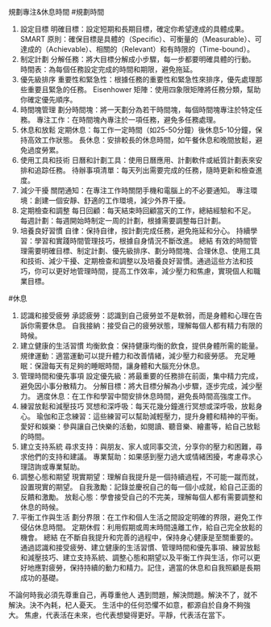 規劃專注&休息時間
#規劃時間
1. 設定目標
明確目標：設定短期和長期目標，確定你希望達成的具體成果。
SMART 原則：確保目標是具體的（Specific）、可衡量的（Measurable）、可達成的（Achievable）、相關的（Relevant）和有時限的（Time-bound）。
2. 制定計劃
分解任務：將大目標分解成小步驟，每一步都要明確具體的行動。
時間表：為每個任務設定完成的時間和期限，避免拖延。
3. 優先級排序
重要性和緊急性：根據任務的重要性和緊急性來排序，優先處理那些重要且緊急的任務。
Eisenhower 矩陣：使用四象限矩陣將任務分類，幫助你確定優先順序。
4. 時間塊管理
劃分時間塊：將一天劃分為若干時間塊，每個時間塊專注於特定任務。
專注工作：在時間塊內專注於一項任務，避免多任務處理。
5. 休息和放鬆
定期休息：每工作一定時間（如25-50分鐘）後休息5-10分鐘，保持高效工作狀態。
長休息：安排較長的休息時間，如午餐休息和晚間放鬆，避免過度勞累。
6. 使用工具和技術
日曆和計劃工具：使用日曆應用、計劃軟件或紙質計劃表來安排和追踪任務。
待辦事項清單：每天列出需要完成的任務，隨時更新和檢查進度。
7. 減少干擾
關閉通知：在專注工作時關閉手機和電腦上的不必要通知。
專注環境：創建一個安靜、舒適的工作環境，減少外界干擾。
8. 定期檢查和調整
每日回顧：每天結束時回顧當天的工作，總結經驗和不足。
每週計劃：每週開始時制定一周的計劃，根據需要調整每日計劃。
9. 培養良好習慣
自律：保持自律，按計劃完成任務，避免拖延和分心。
持續學習：學習和實踐時間管理技巧，根據自身情況不斷改進。
總結
有效的時間管理需要明確目標、制定計劃、優先級排序、劃分時間塊、合理休息、使用工具和技術、減少干擾、定期檢查和調整以及培養良好習慣。通過這些方法和技巧，你可以更好地管理時間，提高工作效率，減少壓力和焦慮，實現個人和職業目標。

#休息
1. 認識和接受疲勞
承認疲勞：認識到自己疲勞並不是軟弱，而是身體和心理在告訴你需要休息。
自我接納：接受自己的疲勞狀態，理解每個人都有精力有限的時候。
2. 建立健康的生活習慣
均衡飲食：保持健康均衡的飲食，提供身體所需的能量。
規律運動：適當運動可以提升體力和改善情緒，減少壓力和疲勞感。
充足睡眠：保證每天有足夠的睡眠時間，讓身體和大腦充分休息。
3. 管理時間和優先事項
設定優先級：將最重要的任務排在前面，集中精力完成，避免因小事分散精力。
分解目標：將大目標分解為小步驟，逐步完成，減少壓力。
適度休息：在工作和學習中間安排休息時間，避免長時間高強度工作。
4. 練習放鬆和減壓技巧
冥想和深呼吸：每天花幾分鐘進行冥想或深呼吸，放鬆身心。
瑜伽和正念練習：這些練習可以幫助減輕壓力，提升身體和精神的平衡。
愛好和娛樂：參與讓自己快樂的活動，如閱讀、聽音樂、繪畫等，給自己放鬆的時間。
5. 建立支持系統
尋求支持：與朋友、家人或同事交流，分享你的壓力和困難，尋求他們的支持和建議。
專業幫助：如果感到壓力過大或情緒困擾，考慮尋求心理諮詢或專業幫助。
6. 調整心態和期望
現實期望：理解自我提升是一個持續過程，不可能一蹴而就，設置現實的期望。
自我激勵：記錄並慶祝自己的每一個小成就，給自己正面的反饋和激勵。
放鬆心態：學會接受自己的不完美，理解每個人都有需要調整和休息的時候。
7. 平衡工作與生活
劃分界限：在工作和個人生活之間設定明確的界限，避免工作侵佔休息時間。
定期休假：利用假期或周末時間遠離工作，給自己完全放鬆的機會。
總結
在不斷自我提升和完善的過程中，保持身心健康是至關重要的。通過認識和接受疲勞、建立健康的生活習慣、管理時間和優先事項、練習放鬆和減壓技巧、建立支持系統、調整心態和期望以及平衡工作與生活，你可以更好地應對疲勞，保持持續的動力和精力。記住，適當的休息和自我照顧是長期成功的基礎。


不論何時我必須先尊重自己，再尊重他人
遇到問題，解決問題。解決不了，就不解決。決不內耗，杞人憂天。
生活中的任何恐懼不如意，都源自於自身不夠強大。
焦慮，代表活在未來，也代表想變得更好。平靜，代表活在當下。